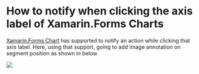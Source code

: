 # How to notify when clicking the axis label of Xamarin.Forms Charts

[Xamarin.Forms Chart](https://help.syncfusion.com/xamarin/charts/getting-started) has supported to notify an action while clicking that axis label. Here, using that support, going to add image annotation on segment position as shown in below

![](https://github.com/SyncfusionExamples/How-to-notify-when-clicking-the-axis-label-of-Xamarin.Forms-Charts/blob/main/Axis_Label_Clicked.gif)



